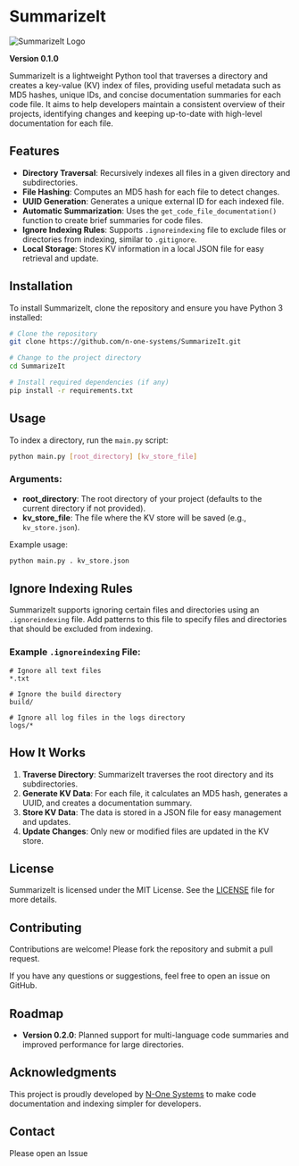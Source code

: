 # SummarizeIt

![SummarizeIt Logo](https://github.com/n-one-systems/SummarizeIt/assets/logo.png)

**Version 0.1.0**

SummarizeIt is a lightweight Python tool that traverses a directory and creates a key-value (KV) index of files, providing useful metadata such as MD5 hashes, unique IDs, and concise documentation summaries for each code file. It aims to help developers maintain a consistent overview of their projects, identifying changes and keeping up-to-date with high-level documentation for each file.

## Features

- **Directory Traversal**: Recursively indexes all files in a given directory and subdirectories.
- **File Hashing**: Computes an MD5 hash for each file to detect changes.
- **UUID Generation**: Generates a unique external ID for each indexed file.
- **Automatic Summarization**: Uses the `get_code_file_documentation()` function to create brief summaries for code files.
- **Ignore Indexing Rules**: Supports `.ignoreindexing` file to exclude files or directories from indexing, similar to `.gitignore`.
- **Local Storage**: Stores KV information in a local JSON file for easy retrieval and update.

## Installation

To install SummarizeIt, clone the repository and ensure you have Python 3 installed:

```bash
# Clone the repository
git clone https://github.com/n-one-systems/SummarizeIt.git

# Change to the project directory
cd SummarizeIt

# Install required dependencies (if any)
pip install -r requirements.txt
```

## Usage

To index a directory, run the `main.py` script:

```bash
python main.py [root_directory] [kv_store_file]
```

### Arguments:

- **root_directory**: The root directory of your project (defaults to the current directory if not provided).
- **kv_store_file**: The file where the KV store will be saved (e.g., `kv_store.json`).

Example usage:

```bash
python main.py . kv_store.json
```

## Ignore Indexing Rules

SummarizeIt supports ignoring certain files and directories using an `.ignoreindexing` file. Add patterns to this file to specify files and directories that should be excluded from indexing.

### Example `.ignoreindexing` File:

```
# Ignore all text files
*.txt

# Ignore the build directory
build/

# Ignore all log files in the logs directory
logs/*
```

## How It Works

1. **Traverse Directory**: SummarizeIt traverses the root directory and its subdirectories.
2. **Generate KV Data**: For each file, it calculates an MD5 hash, generates a UUID, and creates a documentation summary.
3. **Store KV Data**: The data is stored in a JSON file for easy management and updates.
4. **Update Changes**: Only new or modified files are updated in the KV store.

## License

SummarizeIt is licensed under the MIT License. See the [LICENSE](LICENSE) file for more details.

## Contributing

Contributions are welcome! Please fork the repository and submit a pull request.

If you have any questions or suggestions, feel free to open an issue on GitHub.

## Roadmap

- **Version 0.2.0**: Planned support for multi-language code summaries and improved performance for large directories.

## Acknowledgments

This project is proudly developed by [N-One Systems](https://github.com/n-one-systems) to make code documentation and indexing simpler for developers.

## Contact
Please open an Issue 
